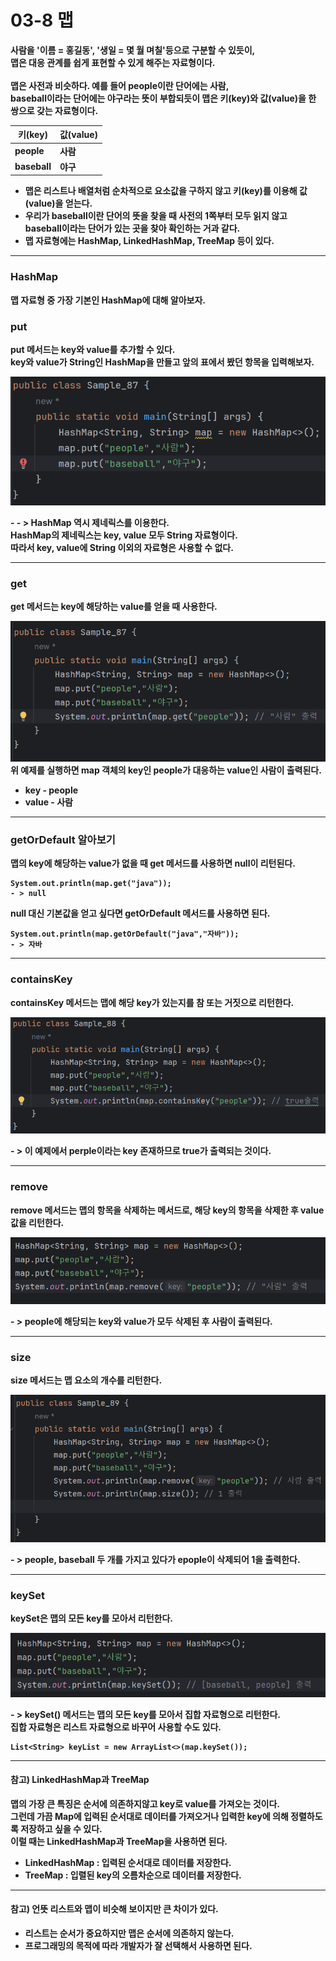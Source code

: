 # 03-8 맵
<b>사람을 '이름 = 홍길동', '생일 = 몇 월 며칠'등으로 구분할 수 있듯이,<br>
맵은 대응 관계를 쉽게 표현할 수 있게 해주는 자료형이다.
<br>
<br>
맵은 사전과 비슷하다. 예를 들어 people이란 단어에는 사람,<br>
baseball이라는 단어에는 야구라는 뜻이 부합되듯이 맵은 키(key)와 값(value)을 한 쌍으로 갖는 자료형이다.

| 키(key) | 값(value) |
|---|---|
|people|사람|
|baseball|야구|

* 맵은 리스트나 배열처럼 순차적으로 요소값을 구하지 않고 키(key)를 이용해 값(value)을 얻는다.
* 우리가 baseball이란 단어의 뜻을 찾을 때 사전의 1쪽부터 모두 읽지 않고 baseball이라는 단어가 있는 곳을 찾아 확인하는 거과 같다.
* 맵 자료형에는 HashMap, LinkedHashMap, TreeMap 등이 있다.

---

### HashMap
<b>맵 자료형 중 가장 기본인 HashMap에 대해 알아보자.</b>

### put
put 메서드는 key와 value를 추가할 수 있다.<br>
key와 value가 String인 HashMap을 만들고 앞의 표에서 봤던 항목을 입력해보자.

![img.png](image/img.png)

<b> - - > HashMap 역시 제네릭스를 이용한다.<br>
HashMap의 제네릭스는 key, value 모두 String 자료형이다.<br>
따라서 key, value에 String 이외의 자료형은 사용할 수 없다.</b>

---

### get
<b>get 메서드는 key에 해당하는 value를 얻을 때 사용한다.</b>

![img_1.png](image/img_1.png)
<b> 위 예제를 실행하면 map 객체의 key인 people가 대응하는 value인 사람이 출력된다.
* key - people
* value - 사람

---

### getOrDefault 알아보기
<b>맵의 key에 해당하는 value가 없을 때 get 메서드를 사용하면 null이 리턴된다.</b>
```
System.out.println(map.get("java"));
- > null
```
null 대신 기본값을 얻고 싶다면 getOrDefault 메서드를 사용하면 된다.
```
System.out.println(map.getOrDefault("java","자바"));
- > 자바 
```

---

### containsKey
<b>containsKey 메서드는 맵에 해당 key가 있는지를 참 또는 거짓으로 리턴한다.</b>

![img_2.png](image/img_2.png)

<b>- > 이 예제에서 perple이라는 key 존재하므로 true가 출력되는 것이다.</b>

---

### remove
<b>remove 메서드는 맵의 항목을 삭제하는 메서드로, 해당 key의 항목을 삭제한 후 value 값을 리턴한다.</b>

![img_3.png](image/img_3.png)

<b>- > people에 해당되는 key와 value가 모두 삭제된 후 사람이 출력된다.</b>

---

### size
<b>size 메서드는 맵 요소의 개수를 리턴한다.</b>

![img_4.png](image/img_4.png)

<b>- > people, baseball 두 개를 가지고 있다가 epople이 삭제되어 1을 출력한다.</b>

---

### keySet
<b>keySet은 맵의 모든 key를 모아서 리턴한다.</b>

![img_5.png](image/img_5.png)

<b>- > keySet() 메서드는 맵의 모든 key를 모아서 집합 자료형으로 리턴한다. <br>
집합 자료형은 리스트 자료형으로 바꾸어 사용할 수도 있다.</b>
```
List<String> keyList = new ArrayList<>(map.keySet());
```

---

#### 참고) LinkedHashMap과 TreeMap
맵의 가장 큰 특징은 순서에 의존하지않고 key로 value를 가져오는 것이다.<br>
그런데 가끔 Map에 입력된 순서대로 데이터를 가져오거나 입력한 key에 의해 정렬하도록 저장하고 싶을 수 있다. <br>
이럴 때는 LinkedHashMap과 TreeMap을 사용하면 된다.<br>
* LinkedHashMap : 입력된 순서대로 데이터를 저장한다.
* TreeMap : 입렬된 key의 오름차순으로 데이터를 저장한다.

---

#### 참고) 언뜻 리스트와 맵이 비슷해 보이지만 큰 차이가 있다.
* 리스트는 순서가 중요하지만 맵은 순서에 의존하지 않는다.
* 프로그래밍의 목적에 따라 개발자가 잘 선택해서 사용하면 된다.


